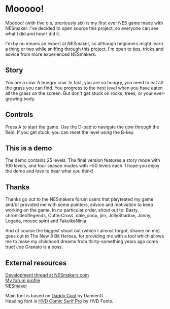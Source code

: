 # Mooooo!

Mooooo! (with five o's, previously six) is my first ever NES game made
with NESmaker. I've decided to open source this project, so everyone can
see what I did and how I did it.

I'm by no means an expert at NESmaker, so although beginners might learn
a thing or two while sniffing through this project, I'm open to tips,
tricks and advice from more experienced NESmakers.

## Story

You are a cow. A hungry cow. In fact, you are so hungry, you need to eat
all the grass you can find. You progress to the next level when you have
eaten all the grass on the screen. But don't get stuck on rocks, trees,
or your ever-growing body.

## Controls
Press A to start the game. Use the D-pad to navigate the cow through the
field. If you get stuck, you can reset the level using the B-key.

## This is a demo
The demo contains 25 levels. The final version features a story mode
with 100 levels, and four season modes with ~50 levels each. I hope
you enjoy the demo and love to hear what you think!

## Thanks
Thanks go out to the NESmakers forum users that playtested my game
and/or provided me with some pointers, advice and motivation to keep
working on the game. In no particular order, shout out to: Basty,
chronicleoflegends, CutterCross, dale_coop, jim, JollyShadow, Jonny,
Logana, mouse spirit and TakuikaNinja.

And of course the biggest shout out (which I almost forgot, shame on me)
goes out to The New 8 Bit Heroes, for providing me with a tool which
allows me to make my childhood dreams from thirty-something years ago
come true! Joe Granato is a boss.

## External resources
[Development thread at NESmakers.com](https://www.nesmakers.com/index.php?threads/mooooo.6565/)  
[My forum profile](https://www.nesmakers.com/index.php?members/kevin81.17159/)  
[NESmaker](https://thenew8bitheroes.com)

Main font is based on [Daddy Cool](https://damieng.com/typography/zx-origins/) by DamienG.  
Heading font is [HVD Comic Serif Pro](https://www.1001fonts.com/hvd-comic-serif-pro-font.html) by HVD Fonts.
